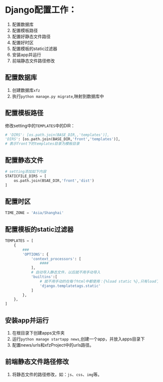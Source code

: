 # Django配置工作：

1. 配置数据库
2. 配置模板路径
3. 配置好静态文件路径
4. 配置好时区
5. 配置模板的static过滤器
6. 安装app并运行
7. 前端静态文件路径修改

## 配置数据库
1. 创建数据库`xfz`
2. 执行`python manage.py migrate`,映射到数据库中

## 配置模板路径

修改setting中的`TEMPLATES`中的DIR：
```py
# 'DIRS': [os.path.join(BASE_DIR,,'templates')],
'DIRS': [os.path.join(BASE_DIR,'front','templates')],
# 表示front下的templates目录为模板目录
```

## 配置静态文件
```py
# setting添加如下内容
STATICFILE_DIRS = [
    os.path.join(BSAE_DIR,'front','dist')
]

```
## 配置时区

```py
TIME_ZONE = 'Asia/Shanghai'
```

## 配置模板的static过滤器

```py
TEMPLATES = [
    {
        ###
        'OPTIONS': {
            'context_processors': [
                ####
            ],
            # 自动导入静态文件，以后就不用手动导入
            'builtins':[
                # 就不用手动的在每个html中都使用：{%load static %},只有load了，才能使用{static ''}标签
                'django.templatetags.static'
            ]
        },
    },
]
```
## 安装app并运行
1. 在根目录下创建apps文件夹
2. 运行`python manage startapp news`,创建一个app，并放入apps目录下
3. 配置news/urls和xfzProject中的urls路径。

## 前端静态文件路径修改
1. 将静态文件的路径修改，如：`js`、`css`、`img`等。

